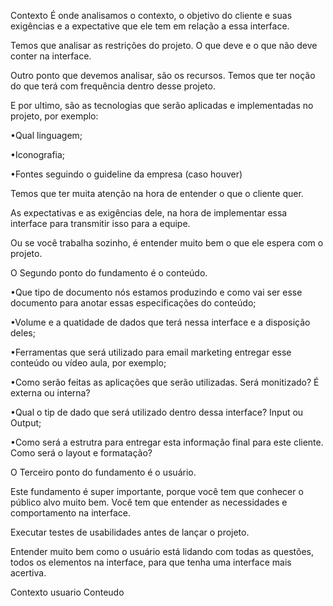 Contexto 
É onde analisamos o contexto, o objetivo do cliente e suas exigências e a expectative que ele tem em relação a essa interface.

Temos que analisar as restrições do projeto. O que deve e o que não deve conter na interface.

Outro ponto que devemos analisar, são os recursos. Temos que ter noção do que terá com frequência dentro desse projeto.

E por ultimo, são as tecnologias que serão aplicadas e implementadas no projeto, por exemplo:

•Qual linguagem;

•Iconografia;

•Fontes seguindo o guideline da empresa (caso houver)

Temos que ter muita atenção na hora de entender o que o cliente quer.

As expectativas e as exigências dele, na hora de implementar essa interface para transmitir isso para a equipe.

Ou se você trabalha sozinho, é entender muito bem o que ele espera com o projeto.

O Segundo ponto do fundamento é o conteúdo.

•Que tipo de documento nós estamos produzindo e como vai ser esse documento para anotar essas especificações do conteúdo;

•Volume e a quatidade de dados que terá nessa interface e a disposição deles;

•Ferramentas que será utilizado para email marketing entregar esse conteúdo ou vídeo aula, por exemplo;

•Como serão feitas as aplicações que serão utilizadas. Será monitizado? É externa ou interna?

•Qual o tip de dado que será utilizado dentro dessa interface? Input ou Output;

•Como será a estrutra para entregar esta informação final para este cliente. Como será o layout e formatação?

O Terceiro ponto do fundamento é o usuário.

Este fundamento é super importante, porque você tem que conhecer o público alvo muito bem. Você tem que entender as necessidades e comportamento na interface.

Executar testes de usabilidades antes de lançar o projeto.

Entender muito bem como o usuário está lidando com todas as questões, todos os elementos na interface, para que tenha uma interface mais acertiva.

Contexto 
usuario 
Conteudo 
